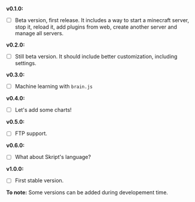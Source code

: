 **v0.1.0:**
 - [ ] Beta version, first release. It includes a way to start a minecraft server, stop it, reload it, add plugins from web, create another server and manage all servers.

**v0.2.0:** 
 - [ ] Still beta version. It should include better customization, including settings.

**v0.3.0:** 
 - [ ] Machine learning with ``brain.js``

**v0.4.0:** 
 - [ ] Let's add some charts!

**v0.5.0:** 
 - [ ] FTP support.

**v0.6.0:** 
 - [ ] What about Skript's language?

**v1.0.0:** 
 - [ ] First stable version.

**To note:** Some versions can be added during developement time.
